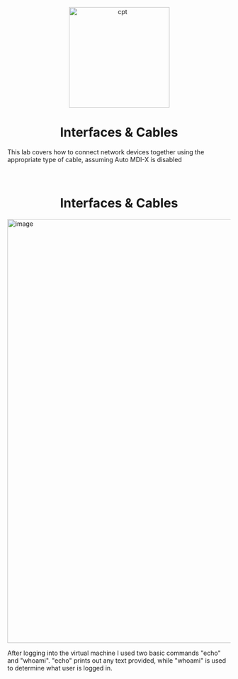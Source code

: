<p align="center">
<img width="227" alt="cpt" src="https://github.com/user-attachments/assets/06a38c82-8963-46ec-b17b-2e788a06872a">
</p>

<h1 align="center">Interfaces & Cables</h1>

This lab covers how to connect network devices together using the appropriate type of cable, assuming Auto MDI-X is disabled
<br>
<br>
<br />




<h1 align="center">Interfaces & Cables</h1>
<img width="958" alt="image" src="https://github.com/user-attachments/assets/2e8182d6-8220-4d79-abcc-bceed44e82e8">
</p>
<p>
After logging into the virtual machine I used two basic commands "echo" and "whoami". "echo" prints out any text provided, while "whoami" is used to determine what user is logged in. 
</p>
<br>
<br>
<br />
